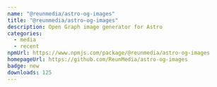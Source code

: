 ```yaml
---
name: "@reunmedia/astro-og-images"
title: "@reunmedia/astro-og-images"
description: Open Graph image generator for Astro
categories:
  - media
  - recent
npmUrl: https://www.npmjs.com/package/@reunmedia/astro-og-images
homepageUrl: https://github.com/ReunMedia/astro-og-images
badge: new
downloads: 125
---
```

